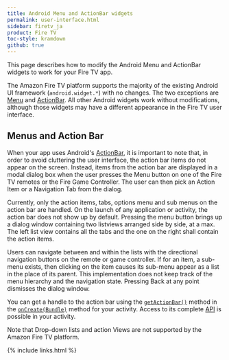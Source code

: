 ```yaml
---
title: Android Menu and ActionBar widgets
permalink: user-interface.html
sidebar: firetv_ja
product: Fire TV
toc-style: kramdown
github: true
---
```


This page describes how to modify the Android Menu and ActionBar widgets to work for your Fire TV app.

The Amazon Fire TV platform supports the majority of the existing Android UI framework (`android.widget.*`) with no changes. The two exceptions are [Menu][1] and [ActionBar][2]. All other Android widgets work without modifications, although those widgets may have a different appearance in the Fire TV user interface.

## Menus and Action Bar

When your app uses Android's [ActionBar][3], it is important to note that, in order to avoid cluttering the user interface, the action bar items do not appear on the screen. Instead, items from the action bar are displayed in a modal dialog box when the user presses the Menu button on one of the Fire TV remotes or the Fire Game Controller. The user can then pick an Action Item or a Navigation Tab from the dialog.

Currently, only the action items, tabs, options menu and sub menus on the action bar are handled. On the launch of any application or activity, the action bar does not show up by default. Pressing the menu button brings up a dialog window containing two listviews arranged side by side, at a max. The left list view contains all the tabs and the one on the right shall contain the action items.

Users can navigate between and within the lists with the directional navigation buttons on the remote or game controller. If for an item, a sub-menu exists, then clicking on the item causes its sub-menu appear as a list in the place of its parent. This implementation does not keep track of the menu hierarchy and the navigation state. Pressing Back at any point dismisses the dialog window.

You can get a handle to the action bar using the [`getActionBar()`][4] method in the [`onCreate(Bundle)`][5] method for your activity. Access to its complete [API][6] is possible in your activity.

Note that Drop-down lists and action Views are not supported by the Amazon Fire TV platform.

[1]: http://developer.android.com/reference/android/view/Menu.html
[2]: http://developer.android.com/reference/android/app/ActionBar.html
[3]: http://developer.android.com/guide/topics/ui/actionbar.html
[4]: http://developer.android.com/reference/android/app/Activity.html#getActionBar%28%29
[5]: http://developer.android.com/reference/android/app/Activity.html#onCreate%28android.os.Bundle%29
[6]: http://developer.android.com/reference/android/app/Activity.html

{% include links.html %}
